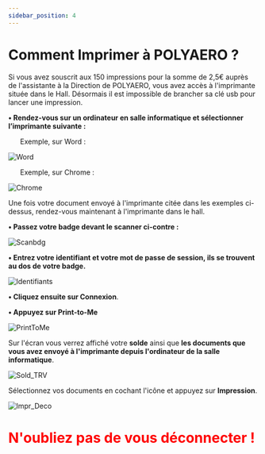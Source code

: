 ```yaml
---
sidebar_position: 4
---
```


# Comment Imprimer à POLYAERO ?

Si vous avez souscrit aux 150 impressions pour la somme de 2,5€ auprès de l'assistante à la Direction de POLYAERO, vous avez accès à l'imprimante située dans le Hall.
Désormais il est impossible de brancher sa clé usb pour lancer une impression.

<div style={{textAlign: 'center'}}>

**•	Rendez-vous sur un ordinateur en salle informatique et sélectionner l’imprimante suivante :**
<ul>Exemple, sur Word :</ul>

![Word](/img/manuel-print/impr.png)


<ul>Exemple, sur Chrome :</ul>

![Chrome](/img/manuel-print/imprch.png)


Une fois votre document envoyé à l'imprimante citée dans les exemples ci-dessus, rendez-vous maintenant à l'imprimante dans le hall.

**• Passez votre badge devant le scanner ci-contre :**



![Scanbdg](/img/manuel-print/scanbdgg.png)



 **• Entrez votre identifiant et votre mot de passe de session, ils se trouvent au dos de votre badge.**


![Identifiants](/img/manuel-print/idimpr.png)

**• Cliquez ensuite sur Connexion**.


**• Appuyez sur Print-to-Me**

![PrintToMe](/img/manuel-print/printtome.png)

Sur l'écran vous verrez affiché votre **solde** ainsi que **les documents que vous avez envoyé à l'imprimante depuis l'ordinateur de la salle informatique**.

![Sold_TRV](/img/manuel-print/sold_trv.png)

Sélectionnez vos documents en cochant l'icône et appuyez sur **Impression**.

![Impr_Deco](/img/manuel-print/impr_deco.png)

<font color='red'>

# N'oubliez pas de vous déconnecter !

</font>
</div>
